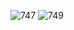 ![747](https://github.com/skygitIG/Reels-since-july-2023/assets/117715724/593e40cc-0b8a-4e1b-aa89-67c165b18c38)
![749](https://github.com/skygitIG/Reels-since-july-2023/assets/117715724/0421da20-8967-4501-92e6-d632e5ca410c)

